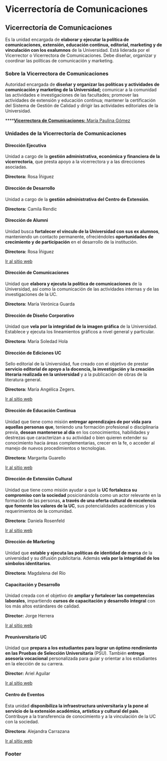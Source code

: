 # Vicerrectoría de Comunicaciones

## Vicerrectoría de Comunicaciones

Es la unidad encargada de **elaborar y ejecutar la política de comunicaciones, extensión, educación continua, editorial, marketing y de vinculación con los exalumnos** de la Universidad. Está liderada por el Vicerrector o Vicerrectora de Comunicaciones. Debe diseñar, organizar y coordinar las políticas de comunicación y marketing.

### Sobre la Vicerrectora de Comunicaciones

Autoridad encargada de **diseñar y organizar las políticas y actividades de comunicación y marketing de la Universidad;** comunicar a la comunidad las actividades e investigaciones de las facultades; promover las actividades de extensión y educación continua; mantener la certificación del Sistema de Gestión de Calidad y dirigir las actividades editoriales de la Universidad.

\*\*\*\*[**Vicerrectora de Comunicaciones:** María Paulina Gómez ](vicerrectora-de-comunicaciones.md)

### Unidades de la Vicerrectoría de Comunicaciones

#### Dirección Ejecutiva

Unidad a cargo de la **gestión administrativa, económica y financiera de la vicerrectoría**, que presta apoyo a la vicerrectora y a las direcciones asociadas.

**Directora:** Rosa Íñiguez

#### Dirección de Desarrollo

Unidad a cargo de la **gestión administrativa del Centro de Extensión**.

**Directora:** Camila Rendic

#### Dirección de Alumni

Unidad busca **fortalecer el vínculo de la Universidad con sus ex alumnos**, manteniendo un contacto permanente, ofreciéndoles **oportunidades de crecimiento y de participación** en el desarrollo de la institución.

**Directora:** Rosa Íñiguez

[Ir al sitio web](http://alumni.uc.cl/)

#### Dirección de Comunicaciones

Unidad que **elabora y ejecuta la política de comunicaciones** de la Universidad, así como la comunicación de las actividades internas y de las investigaciones de la UC.

**Directora:** María Verónica Guarda

#### Dirección de Diseño Corporativo

Unidad que **vela por la integridad de la imagen gráfica** de la Universidad. Establece y ejecuta los lineamientos gráficos a nivel general y particular.

**Directora:** María Soledad Hola

#### Dirección de Ediciones UC

Sello editorial de la Universidad, fue creado con el objetivo de prestar **servicio editorial de apoyo a la docencia, la investigación y la creación literaria realizada en la universidad** y a la publicación de obras de la literatura general.

**Directora:** María Angélica Zegers.

[Ir al sitio web](https://ediciones.uc.cl/)

#### Dirección de Educación Continua

Unidad que tiene como misión **entregar aprendizajes de por vida** **para aquellas personas que**, teniendo una formación profesional o disciplinaria previa, **desean mantenerse al día** en los conocimientos, habilidades y destrezas que caracterizan a su actividad o bien quieren extender su conocimiento hacia áreas complementarias, crecer en la fe, o acceder al manejo de nuevos procedimientos o tecnologías.

**Directora:** Margarita Guarello

[Ir al sitio web](http://www.educacioncontinua.uc.cl/)

#### Dirección de Extensión Cultural

Unidad que tiene como misión ayudar a que la **UC fortalezca su compromiso con la sociedad** posicionándola como un actor relevante en la formación de las personas, **a través de una oferta cultural de excelencia que fomente los valores de la UC**, sus potencialidades académicas y los requerimientos de la comunidad.

**Directora:** Daniela Rosenfeld

[Ir al sitio web](http://extension.uc.cl)

#### Dirección de Marketing

Unidad que **estable y ejecuta las políticas de identidad de marca** de la universidad y su difusión publicitaria. Además **vela por la integridad de los símbolos identitarios**. 

**Directora:** Magdalena del Río

#### Capacitación y Desarrollo

Unidad creada con el objetivo de **ampliar y fortalecer las competencias laborales**, impartiendo **cursos de capacitación y desarrollo integral** con los más altos estándares de calidad. 

**Director:** Jorge Herrera

[Ir al sitio web](http://capacitacion.uc.cl/)

#### Preuniversitario UC

Unidad que **prepara a los estudiantes para lograr un óptimo rendimiento en las Pruebas de Selección Universitaria** \(PSU\). También **entrega asesoría vocacional** personalizada para guiar y orientar a los estudiantes en la elección de su carrera.

**Director:** Ariel Aguilar

[Ir al sitio web](http://preuniversitario.uc.cl/)

#### Centro de Eventos

Esta unidad **disponibiliza la infraestructura universitaria y la pone al servicio de  la extensión académica, artística y cultural del país**. Contribuye a la transferencia de conocimiento y a la vinculación de la UC con la sociedad.

**Directora:** Alejandra Carrazana

[Ir al sitio web](http://centroeventos.uc.cl)

### Footer







